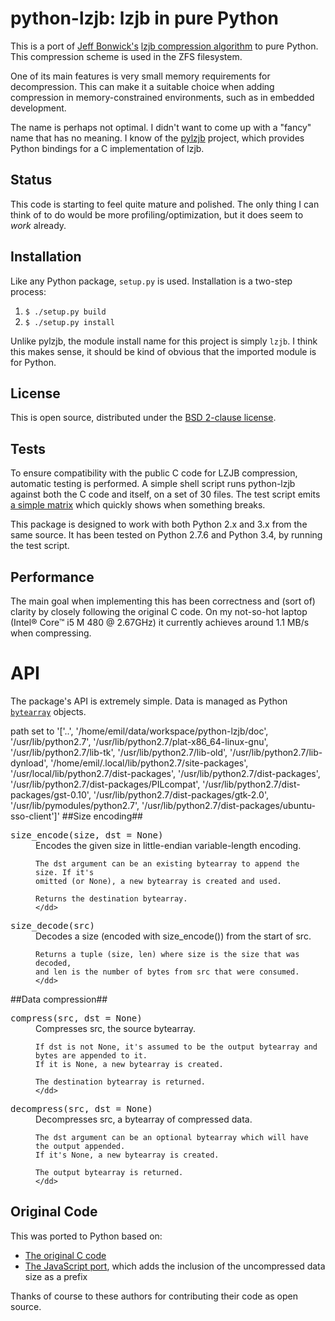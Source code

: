 python-lzjb: lzjb in pure Python
================================
This is a port of [Jeff Bonwick's](http://en.wikipedia.org/wiki/Jeff_Bonwick) [lzjb compression algorithm](http://en.wikipedia.org/wiki/LZJB) to pure Python.
This compression scheme is used in the ZFS filesystem.

One of its main features is very small memory requirements for decompression.
This can make it a suitable choice when adding compression in memory-constrained environments, such as in embedded development.

The name is perhaps not optimal.
I didn't want to come up with a "fancy" name that has no meaning.
I know of the [pylzjb](https://code.google.com/p/pylzjb/) project, which provides Python bindings for a C implementation of lzjb.


Status
------
This code is starting to feel quite mature and polished.
The only thing I can think of to do would be more profiling/optimization, but it does seem to *work* already.


Installation
------------
Like any Python package, `setup.py` is used.
Installation is a two-step process:

1. `$ ./setup.py build`
2. `$ ./setup.py install`

Unlike pylzjb, the module install name for this project is simply `lzjb`.
I think this makes sense, it should be kind of obvious that the imported module is for Python.


License
-------
This is open source, distributed under the [BSD 2-clause license](http://opensource.org/licenses/BSD-2-Clause).


Tests
-----
To ensure compatibility with the public C code for LZJB compression, automatic testing is performed.
A simple shell script runs python-lzjb against both the C code and itself, on a set of 30 files.
The test script emits [a simple matrix](https://github.com/unwind/python-lzjb/blob/master/test/test-results.txt) which quickly shows when something breaks.

This package is designed to work with both Python 2.x and 3.x from the same source.
It has been tested on Python 2.7.6 and Python 3.4, by running the test script.


Performance
-----------
The main goal when implementing this has been correctness and (sort of) clarity by closely following the original C code.
On my not-so-hot laptop (Intel® Core™ i5 M 480 @ 2.67GHz) it currently achieves around 1.1 MB/s when compressing.


API
===
The package's API is extremely simple.
Data is managed as Python [`bytearray`](https://docs.python.org/2.7/library/functions.html#bytearray) objects.

path set to '['..', '/home/emil/data/workspace/python-lzjb/doc', '/usr/lib/python2.7', '/usr/lib/python2.7/plat-x86_64-linux-gnu', '/usr/lib/python2.7/lib-tk', '/usr/lib/python2.7/lib-old', '/usr/lib/python2.7/lib-dynload', '/home/emil/.local/lib/python2.7/site-packages', '/usr/local/lib/python2.7/dist-packages', '/usr/lib/python2.7/dist-packages', '/usr/lib/python2.7/dist-packages/PILcompat', '/usr/lib/python2.7/dist-packages/gst-0.10', '/usr/lib/python2.7/dist-packages/gtk-2.0', '/usr/lib/pymodules/python2.7', '/usr/lib/python2.7/dist-packages/ubuntu-sso-client']'
##Size encoding##
<dl>
<dt><tt>size_encode(size, dst = None)</tt></dt>
<dd>
	Encodes the given size in little-endian variable-length encoding.

	The dst argument can be an existing bytearray to append the size. If it's
	omitted (or None), a new bytearray is created and used.

	Returns the destination bytearray.
	</dd>
<dt><tt>size_decode(src)</tt></dt>
<dd>
	Decodes a size (encoded with size_encode()) from the start of src.

	Returns a tuple (size, len) where size is the size that was decoded,
	and len is the number of bytes from src that were consumed.
	</dd>
</dl>
##Data compression##
<dl>
<dt><tt>compress(src, dst = None)</tt></dt>
<dd>
	Compresses src, the source bytearray.

	If dst is not None, it's assumed to be the output bytearray and bytes are appended to it.
	If it is None, a new bytearray is created.

	The destination bytearray is returned.
	</dd>
<dt><tt>decompress(src, dst = None)</tt></dt>
<dd>
	Decompresses src, a bytearray of compressed data.

	The dst argument can be an optional bytearray which will have the output appended.
	If it's None, a new bytearray is created.

	The output bytearray is returned.
	</dd>
</dl>

Original Code
-------------
This was ported to Python based on:
- [The original C code](http://web.archive.org/web/20100807223517/http://cvs.opensolaris.org/source/xref/onnv/onnv-gate/usr/src/uts/common/fs/zfs/lzjb.c)
- [The JavaScript port](https://code.google.com/p/jslzjb/source/browse/trunk/Iuppiter.js), which adds the inclusion of the uncompressed data size as a prefix

Thanks of course to these authors for contributing their code as open source.
